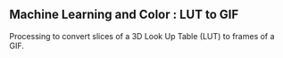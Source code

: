 
## Machine Learning and Color : LUT to GIF

Processing to convert slices of a 3D Look Up Table (LUT) to frames of a GIF.

